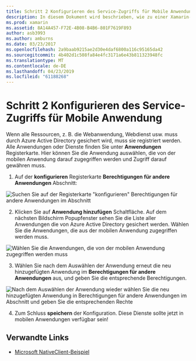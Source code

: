 ```yaml
---
title: Schritt 2 Konfigurieren des Service-Zugriffs für Mobile Anwendung
description: In diesem Dokument wird beschrieben, wie zu einer Xamarin-Anwendung mit Zugriff auf eine Azure-Anwendung durch Azure Active Directory gesichert wird.
ms.prod: xamarin
ms.assetid: 8A14A457-F72E-4B08-B4B6-801F7619F893
author: asb3993
ms.author: amburns
ms.date: 03/23/2017
ms.openlocfilehash: 2a9baab9215ae2d30e4daf6800a116c95165da42
ms.sourcegitcommit: 4b402d1c508fa84e4fc3171a6e43b811323948fc
ms.translationtype: MT
ms.contentlocale: de-DE
ms.lasthandoff: 04/23/2019
ms.locfileid: "61188268"
---
```

# <a name="step-2-configure-service-access-for-mobile-application"></a>Schritt 2 Konfigurieren des Service-Zugriffs für Mobile Anwendung

Wenn alle Ressourcen, z. B. die Webanwendung, Webdienst usw. muss durch Azure Active Directory gesichert wird, muss sie registriert werden. Alle Anwendungen oder Dienste finden Sie unter **Anwendungen** Registerkarte. Hier können Sie die Anwendung auswählen, die von der mobilen Anwendung darauf zugegriffen werden und Zugriff darauf gewähren muss.

1. Auf der **konfigurieren** Registerkarte **Berechtigungen für andere Anwendungen** Abschnitt:

  ![](configure-images/2.1-configure.png "Suchen Sie auf der Registerkarte \"konfigurieren\" Berechtigungen für andere Anwendungen im Abschnitt")

2.  Klicken Sie auf **Anwendung hinzufügen** Schaltfläche. Auf dem nächsten Bildschirm Popupfenster sehen Sie die Liste aller Anwendungen die von Azure Active Directory gesichert werden. Wählen Sie die Anwendungen, die aus der mobilen Anwendung zugegriffen werden muss.

  ![](configure-images/2.2-add-application.png "Wählen Sie die Anwendungen, die von der mobilen Anwendung zugegriffen werden muss")

3. Wählen Sie nach dem Auswählen der Anwendung erneut die neu hinzugefügten Anwendung im **Berechtigungen für andere Anwendungen** aus, und geben Sie die entsprechende Berechtigungen.

  ![](configure-images/2.3-permissions.png "Nach dem Auswählen der Anwendung wieder wählen Sie die neu hinzugefügten Anwendung in Berechtigungen für andere Anwendungen im Abschnitt und geben Sie die entsprechenden Rechte")

4. Zum Schluss **speichern** der Konfiguration. Diese Dienste sollte jetzt in mobilen Anwendungen verfügbar sein!



## <a name="related-links"></a>Verwandte Links

- [Microsoft NativeClient-Beispiel](https://github.com/AzureADSamples/NativeClient-MultiTarget-DotNet)
